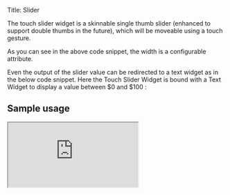 Title: Slider

The touch slider widget is a skinnable single thumb slider (enhanced to support double thumbs in the future), which will be moveable using a touch gesture.

<script src='http://snippets.ariatemplates.com/snippets/github.com/ariatemplates/documentation-code/%VERSION%/snippets/widgets/touch/slider/Snippet.tpl?tag=mobileSlider2&lang=at&outdent=true' defer></script>

As you can see in the above code snippet, the width is a configurable attribute.

Even the output of the slider value can be redirected to a text widget as in the below code snippet. Here the Touch Slider Widget is bound with a Text Widget to display a value between $0 and $100 :

<script src='http://snippets.ariatemplates.com/snippets/github.com/ariatemplates/documentation-code/%VERSION%/snippets/widgets/touch/slider/Snippet.tpl?tag=mobileSlider1&lang=at&outdent=true' defer></script>

## Sample usage

<iframe class='samples' src='http://snippets.ariatemplates.com/samples/github.com/ariatemplates/documentation-code/%VERSION%/samples/widgets/touch/slider/?skip=1' ></iframe>

